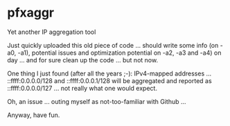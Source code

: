 # pfxaggr
Yet another IP aggregation tool

Just quickly uploaded this old piece of code ... should write some info (on -a0, -a1), potential issues and optimization potential on -a2, -a3 and -a4) on day ... and for sure clean up the code ... but not now.

One thing I just found (after all the years ;-): IPv4-mapped addresses ... ::ffff:0.0.0.0/128 and ::ffff:0.0.0.1/128 will be aggregated and reported as ::ffff:0.0.0.0/127 ... not really what one would expect.

Oh, an issue ... outing myself as not-too-familiar with Github ...

Anyway, have fun.
